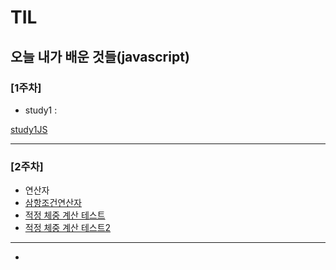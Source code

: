 # TIL
오늘 내가 배운 것들(javascript)   
---------------------------------------
### [1주차]
- study1 : 

[study1JS](StudyJS1.html)

---------------------------------------
### [2주차]
- 연산자
- [삼항조건연산자](삼항조건연산자.md)
- [적정 체중 계산 테스트](적정체중테스트.md)
- [적정 체중 계산 테스트2](적정체중테스트2.md)
---------------------------------------
- 
